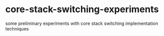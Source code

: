 # core-stack-switching-experiments
some preliminary experiments with core stack switching implementation techniques
